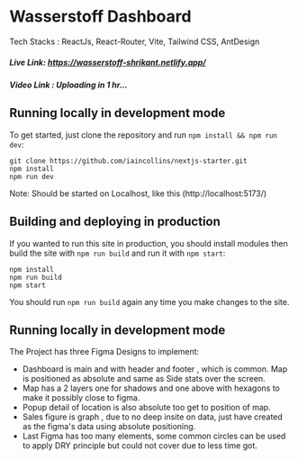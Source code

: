 # Wasserstoff Dashboard

Tech Stacks : ReactJs, React-Router, Vite, Tailwind CSS, AntDesign 

##### Live Link: https://wasserstoff-shrikant.netlify.app/

##### Video Link : Uploading in 1 hr...

## Running locally in development mode

To get started, just clone the repository and run `npm install && npm run dev`:

    git clone https://github.com/iaincollins/nextjs-starter.git
    npm install
    npm run dev

Note: Should be started on Localhost, like this (http://localhost:5173/)

## Building and deploying in production

If you wanted to run this site in production, you should install modules then build the site with `npm run build` and run it with `npm start`:

    npm install
    npm run build
    npm start

You should run `npm run build` again any time you make changes to the site.

## Running locally in development mode

The Project has three Figma Designs to implement:

- Dashboard is main and with header and footer , which is common. Map is positioned as absolute and same as Side stats over the screen.
- Map has a 2 layers one for shadows and one above with hexagons to make it possibly close to figma.
- Popup detail of location is also absolute too get to position of map.
- Sales figure is graph , due to no deep insite on data, just have created as the figma's data using absolute positioning.
- Last Figma has too many elements, some common circles can be used to apply DRY principle but could not cover due to less time got.